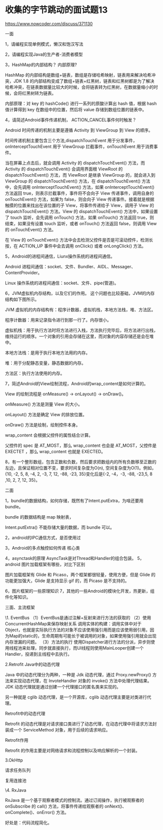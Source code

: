 # 收集的字节跳动的面试题13

https://www.nowcoder.com/discuss/371130

一面 

 1，请编程实现单例模式，懒汉和饱汉写法 



 2，请编程实现Java的生产者-消费者模型 



 3，HashMap的内部结构？ 内部原理? 

HashMap 的内部结构是数组+链表，数组是存储哈希映射，链表用来解决哈希冲突，JDK 1.8 的内部结构变成了数组+链表+红黑树，链表和红黑树都是为了解决哈希冲突，在链表数据量比较大的时候，会将链表转为红黑树，在数据量缩小的时候，会将红黑树转为链表。

内部原理：对 key 的 hashCode() 进行一系列的原酸计算出 hash 值，根据 hash 值计算得到 key 在数组中的位置，然后将 value 存储到数组位置的链表中。

 4，请简述Android事件传递机制， ACTION_CANCEL事件何时触发？ 

Android 时间传递的机制主要是遵循 Activity 到 ViewGroup 到 View 的顺序。

时间传递机制主要包含三个方法,dispatchTouchEvent 用于分发事件，onInterceptTouchEvent 用于 ViewGroup 拦截事件，onTouchEvent 用于消费事件。

当在屏幕上点击后，就会调用 Activity 的 dispatchTouchEvent() 方法，而 Activity 的 dispatchTouchEvent() 会调用界面根 ViewRoot 的 dispatchTouchEvent() 方法，而 ViewRoot 是继承 ViewGroup 的，就会进入到 ViewGroup 的 dispatchTouchEvent() 方法，在 dispatchTouchEvent() 方法中，会先调用 onInterceptTouchEvent() 方法，如果 onInterceptTouchEvent() 方法返回 true，则表示拦截事件，事件将不会向子 View 传递事件，调用自身的 onTouchEvent() 方法，如果为 false，则会向子 View 传递事件。接着就是根据触摸的位置来找出在该位置的子 View，将事件传递给子 View，调用子 View 的 dispatchTouchEvent() 方法。View 的 dispatchTouchEvent() 方法中，如果设置了 touch 监听，会先调用 onTouch() 方法，如果 onTouch() 方法返回 true，则结束，如果没有设置  touch 监听，或者 onTouch() 方法返回 false，则调用 View 的 onTouchEvent() 方法。

在 View 的 onTouchEvent() 方法中会去检测父控件是否是可滚动控件，检测长按，在 ACTION_UP 事件中会去调用 onClick() 或者 onLongClick() 方法。

 5，Android的进程间通信，Liunx操作系统的进程间通信。 

Android 进程间通信：socket、文件、Bundler、AIDL、Messager、ContentProvider。

Linux 操作系统的进程间通信：socket、文件、pipe(管道)。

 6，JVM虚拟机内存结构，以及它们的作用。 
 这个问题也比较基础，JVM的内存结构如下图所示。 

JVM 虚拟机的内存结构有：程序计数器，虚拟机栈，本地方法栈，堆、方法区。

程序计数器：用来记录指令进行到那一行了。内存很小。

虚拟机栈：用于执行方法时将方法进行入栈，方法执行完毕后，将方法进行出栈，维持运行的顺序。一个对象的引用会存储在这里，而对象的内容存储还是会在堆中。

本地方法栈：是用于执行本地方法用的内存。

堆：用于分配静态变量，静态数据的内存。

方法区：执行方法使用的内存。

 7，简述Android的View绘制流程，Android的wrap_content是如何计算的。 

View 的绘制流程是 onMeasure() -> onLayout() -> onDraw()。

onMeasure() 方法是测量 View 的大小。

onLayout() 方法是确定 View 的排放位置。

onDraw() 方法是绘制，绘制控件本身。

wrap_content 会根据父控件的属性结合计算。

父控件的 spec 是 AT_MOST，那么 wrap_content 也会是 AT_MOST，父控件是 EXECTET ，那么 wrap_content 也就是 EXECTED。

 8，有一个整形数组，包含正数和负数，然后要求把数组内的所有负数移至正数的左边，且保证相对位置不变，要求时间复杂度为O(n), 空间复杂度为O(1)。例如，{10, -2, 5, 8, -4, 2, -3, 7, 12, -88, -23, 35}变化后是{-2, -4，-3, -88, -23,5, 8 ,10, 2, 7, 12, 35}。 



 二面 

 1，bundle的数据结构，如何存储，既然有了Intent.putExtra，为啥还要用bundle。 

bundle 的数据结构是 map 映射表，

Intent.putExtra() 不能存储大量的数据，而 bundle 可以。

 2，android的IPC通信方式，是否使用过


 3，Android的多点触控如何传递 核心类 

 4，asynctask的原理 AsyncTask是对Thread和Handler的组合包装。 
 5，android 图片加载框架有哪些，对比下区别 

图片加载框架有 Glide 和 Picaso，两个框架都很轻量，使用方便，但是 Glide 的功能更加强大，Glide 是支持显示 gif 的，而 Picaso 是不支持的。

 6，图片框架的一些原理知识 
 7，其他的一些Android的模块化开发，热更新，组件化等知识。 

 三面、主流框架 

 \1. EventBus 
 （1）EventBus是通过注解+反射来进行方法的获取的 
 （2）使用ConcurrentHashMap来保存映射关系 调用实体的构建：调用实体中对于Object，也就是实际执行方法的对象不应该使用强引用而是应该使用弱引用，因为Map的static的，生命周期有可能长于被调用的对象，如果使用强引用就会出现内存泄漏的问题。 
 （3）方法的执行 使用Dispatcher进行方法的分派，异步则使用线程池来处理，同步就直接执行，而UI线程则使用MainLooper创建一个Handler，投递到主线程中去执行。 

 2.Retrofit 
 Java中的动态代理 

Java 中的动态代理分为两种，一种是 Jdk 动态代理，通过 Proxy.newProxy() 方法来实现动态代理，在 InvoteHandler 对象的 invoke() 方法中处理代理结果。JDK 动态代理就是通过创建一个代理接口的匿名类来实现的。

另一种就是 cglib 动态代理，是一个开源库，cglib 动态代理主要是对类进行代理。

 Retrofit中的动态代理 

Retrofit 的动态代理是对请求接口类进行了动态代理，在动态代理中将请求方法封装成一个 ServiceMethod 对象，用于后续的请求响应。

 Retrofit作用 

Retrofit 的作用主要是对网络请求和流程控制以及响应解析的一个封装。

 3.OkHttp 

 请求任务队列 

 复用连接池 

 \4. RxJava

RxJava 是一个基于观察者模式的控制流。通过订阅操作，执行被观察者的 onSubscribe 的  call() 方法，将事件传递给观察者的 onNext()、onComplete()、onError() 方法。

好处是：代码流程简化。

